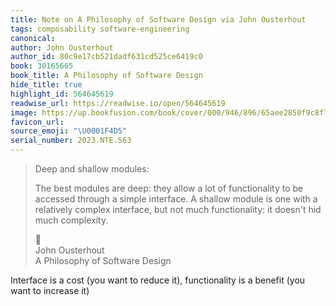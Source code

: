 ```yaml
---
title: Note on A Philosophy of Software Design via John Ousterhout
tags: composability software-engineering
canonical:
author: John Ousterhout
author_id: 80c9e17cb521dadf631cd525ce6419c0
book: 30165665
book_title: A Philosophy of Software Design
hide_title: true
highlight_id: 564645619
readwise_url: https://readwise.io/open/564645619
image: https://up.bookfusion.com/book/cover/000/946/896/65aee2850f9c8f76.jpg
favicon_url:
source_emoji: "\U0001F4D5"
serial_number: 2023.NTE.563
---
```

> Deep and shallow modules:
> 
> The best modules are deep: they allow a lot of functionality to be accessed through a simple interface. A shallow module is one with a relatively complex interface, but not much functionality: it doesn't hid much complexity.
> <div class="quoteback-footer"><div class="quoteback-avatar"><span class="mini-emoji"> 📕</span></div><div class="quoteback-metadata"><div class="metadata-inner"><span style="display:none">FROM:</span><div aria-label="John Ousterhout" class="quoteback-author"> John Ousterhout</div><div aria-label="A Philosophy of Software Design" class="quoteback-title"> A Philosophy of Software Design</div></div></div></div>

Interface is a cost (you want to reduce it), functionality is a benefit (you want to increase it)